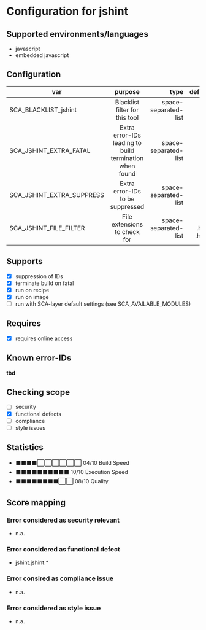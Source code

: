 # Configuration for jshint

## Supported environments/languages

* javascript
* embedded javascript

## Configuration

| var | purpose | type | default |
| ------------- |:-------------:| -----:| -----:
| SCA_BLACKLIST_jshint | Blacklist filter for this tool | space-separated-list | ""
| SCA_JSHINT_EXTRA_FATAL | Extra error-IDs leading to build termination when found | space-separated-list | ""
| SCA_JSHINT_EXTRA_SUPPRESS | Extra error-IDs to be suppressed | space-separated-list | ""
| SCA_JSHINT_FILE_FILTER | File extensions to check for | space-separated-list | ".js .html .htm"

## Supports

* [x] suppression of IDs
* [x] terminate build on fatal
* [x] run on recipe
* [x] run on image
* [ ] run with SCA-layer default settings (see SCA_AVAILABLE_MODULES)

## Requires

* [x] requires online access

## Known error-IDs

__tbd__

## Checking scope

* [ ] security
* [x] functional defects
* [ ] compliance
* [ ] style issues

## Statistics

* ⬛⬛⬛⬛⬜⬜⬜⬜⬜⬜ 04/10 Build Speed
* ⬛⬛⬛⬛⬛⬛⬛⬛⬛⬛ 10/10 Execution Speed
* ⬛⬛⬛⬛⬛⬛⬛⬛⬜⬜ 08/10 Quality

## Score mapping

### Error considered as security relevant

* n.a.

### Error considered as functional defect

* jshint.jshint.*

### Error consired as compliance issue

* n.a.

### Error considered as style issue

* n.a.
